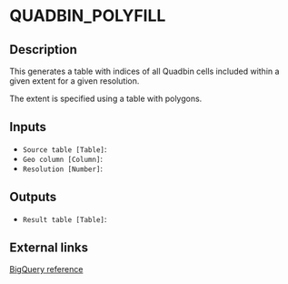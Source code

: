 
# QUADBIN_POLYFILL
## Description

 This generates a table with indices of all Quadbin cells included within a given extent
 for a given resolution.

 The extent is specified using a table with polygons.
 
## Inputs
* `Source table [Table]`: 
* `Geo column [Column]`: 
* `Resolution [Number]`: 

## Outputs
* `Result table [Table]`: 

## External links
[BigQuery reference](https://docs.carto.com/data-and-analysis/analytics-toolbox-for-bigquery/sql-reference/quadbin#quadbin_polyfill)
      
